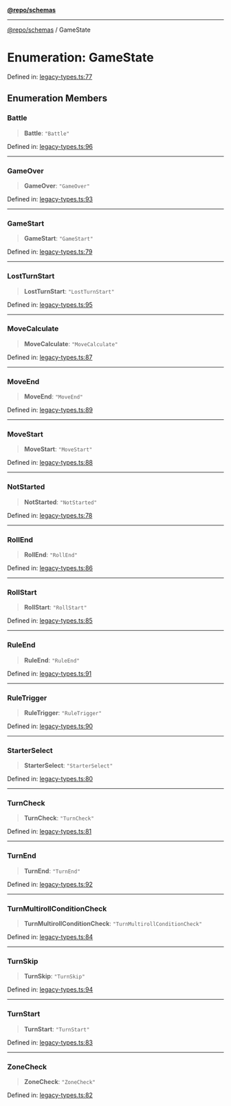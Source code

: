 [**@repo/schemas**](../README.md)

---

[@repo/schemas](../README.md) / GameState

# Enumeration: GameState

Defined in: [legacy-types.ts:77](https://github.com/alexqguo/drinking-board-game-v3/blob/15932662279983c0f0b2a6fa59ef653227975f0d/packages/schemas/src/legacy-types.ts#L77)

## Enumeration Members

### Battle

> **Battle**: `"Battle"`

Defined in: [legacy-types.ts:96](https://github.com/alexqguo/drinking-board-game-v3/blob/15932662279983c0f0b2a6fa59ef653227975f0d/packages/schemas/src/legacy-types.ts#L96)

---

### GameOver

> **GameOver**: `"GameOver"`

Defined in: [legacy-types.ts:93](https://github.com/alexqguo/drinking-board-game-v3/blob/15932662279983c0f0b2a6fa59ef653227975f0d/packages/schemas/src/legacy-types.ts#L93)

---

### GameStart

> **GameStart**: `"GameStart"`

Defined in: [legacy-types.ts:79](https://github.com/alexqguo/drinking-board-game-v3/blob/15932662279983c0f0b2a6fa59ef653227975f0d/packages/schemas/src/legacy-types.ts#L79)

---

### LostTurnStart

> **LostTurnStart**: `"LostTurnStart"`

Defined in: [legacy-types.ts:95](https://github.com/alexqguo/drinking-board-game-v3/blob/15932662279983c0f0b2a6fa59ef653227975f0d/packages/schemas/src/legacy-types.ts#L95)

---

### MoveCalculate

> **MoveCalculate**: `"MoveCalculate"`

Defined in: [legacy-types.ts:87](https://github.com/alexqguo/drinking-board-game-v3/blob/15932662279983c0f0b2a6fa59ef653227975f0d/packages/schemas/src/legacy-types.ts#L87)

---

### MoveEnd

> **MoveEnd**: `"MoveEnd"`

Defined in: [legacy-types.ts:89](https://github.com/alexqguo/drinking-board-game-v3/blob/15932662279983c0f0b2a6fa59ef653227975f0d/packages/schemas/src/legacy-types.ts#L89)

---

### MoveStart

> **MoveStart**: `"MoveStart"`

Defined in: [legacy-types.ts:88](https://github.com/alexqguo/drinking-board-game-v3/blob/15932662279983c0f0b2a6fa59ef653227975f0d/packages/schemas/src/legacy-types.ts#L88)

---

### NotStarted

> **NotStarted**: `"NotStarted"`

Defined in: [legacy-types.ts:78](https://github.com/alexqguo/drinking-board-game-v3/blob/15932662279983c0f0b2a6fa59ef653227975f0d/packages/schemas/src/legacy-types.ts#L78)

---

### RollEnd

> **RollEnd**: `"RollEnd"`

Defined in: [legacy-types.ts:86](https://github.com/alexqguo/drinking-board-game-v3/blob/15932662279983c0f0b2a6fa59ef653227975f0d/packages/schemas/src/legacy-types.ts#L86)

---

### RollStart

> **RollStart**: `"RollStart"`

Defined in: [legacy-types.ts:85](https://github.com/alexqguo/drinking-board-game-v3/blob/15932662279983c0f0b2a6fa59ef653227975f0d/packages/schemas/src/legacy-types.ts#L85)

---

### RuleEnd

> **RuleEnd**: `"RuleEnd"`

Defined in: [legacy-types.ts:91](https://github.com/alexqguo/drinking-board-game-v3/blob/15932662279983c0f0b2a6fa59ef653227975f0d/packages/schemas/src/legacy-types.ts#L91)

---

### RuleTrigger

> **RuleTrigger**: `"RuleTrigger"`

Defined in: [legacy-types.ts:90](https://github.com/alexqguo/drinking-board-game-v3/blob/15932662279983c0f0b2a6fa59ef653227975f0d/packages/schemas/src/legacy-types.ts#L90)

---

### StarterSelect

> **StarterSelect**: `"StarterSelect"`

Defined in: [legacy-types.ts:80](https://github.com/alexqguo/drinking-board-game-v3/blob/15932662279983c0f0b2a6fa59ef653227975f0d/packages/schemas/src/legacy-types.ts#L80)

---

### TurnCheck

> **TurnCheck**: `"TurnCheck"`

Defined in: [legacy-types.ts:81](https://github.com/alexqguo/drinking-board-game-v3/blob/15932662279983c0f0b2a6fa59ef653227975f0d/packages/schemas/src/legacy-types.ts#L81)

---

### TurnEnd

> **TurnEnd**: `"TurnEnd"`

Defined in: [legacy-types.ts:92](https://github.com/alexqguo/drinking-board-game-v3/blob/15932662279983c0f0b2a6fa59ef653227975f0d/packages/schemas/src/legacy-types.ts#L92)

---

### TurnMultirollConditionCheck

> **TurnMultirollConditionCheck**: `"TurnMultirollConditionCheck"`

Defined in: [legacy-types.ts:84](https://github.com/alexqguo/drinking-board-game-v3/blob/15932662279983c0f0b2a6fa59ef653227975f0d/packages/schemas/src/legacy-types.ts#L84)

---

### TurnSkip

> **TurnSkip**: `"TurnSkip"`

Defined in: [legacy-types.ts:94](https://github.com/alexqguo/drinking-board-game-v3/blob/15932662279983c0f0b2a6fa59ef653227975f0d/packages/schemas/src/legacy-types.ts#L94)

---

### TurnStart

> **TurnStart**: `"TurnStart"`

Defined in: [legacy-types.ts:83](https://github.com/alexqguo/drinking-board-game-v3/blob/15932662279983c0f0b2a6fa59ef653227975f0d/packages/schemas/src/legacy-types.ts#L83)

---

### ZoneCheck

> **ZoneCheck**: `"ZoneCheck"`

Defined in: [legacy-types.ts:82](https://github.com/alexqguo/drinking-board-game-v3/blob/15932662279983c0f0b2a6fa59ef653227975f0d/packages/schemas/src/legacy-types.ts#L82)
